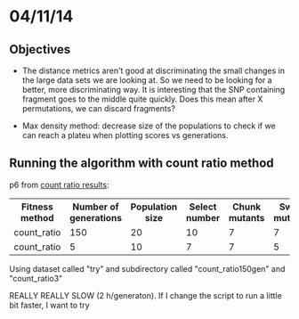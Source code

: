 04/11/14
===========


Objectives
-------

- The distance metrics aren't good at discriminating the small changes in the large data sets we are looking at. So we need to be looking for a better, more discriminating way. It is interesting that the SNP containing fragment goes to the middle quite quickly. Does this mean after X permutations, we can discard fragments?

- Max density method: decrease size of the populations to check if we can reach a plateu when plotting scores vs generations. 




Running the algorithm with count ratio method
-------
p6 from [count ratio results](https://github.com/pilarcormo/fragmented_genome_with_snps/blob/master/Progress/Results1_count_ratio/results.Rmd):

<table>

  <tr><th>Fitness method</th><th>Number of generations</th><th>Population size</th><th>Select number</th><th>Chunk mutants</th><th>Swap mutants</th><th>Save</th><th>Random</th><th>Divisions (1000s)</th></tr>
  
  
  <tr> <td>count_ratio</td> <td>150</td> <td>20</td> <td>10</td> <td>7</td> <td>7</td> <td>5</td> <td>1</td> <td>10</td> </tr>
   <tr> <td>count_ratio</td> <td>5</td> <td20</td> <td>10</td> <td>7</td> <td>7</td> <td>5</td> <td>1</td> <td>10</td> </tr>

</table>

Using dataset called "try" and subdirectory called "count_ratio150gen" and "count_ratio3"

REALLY REALLY SLOW (2 h/generaton). If I change the script to run a little bit faster, I want to try 